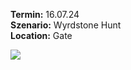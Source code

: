**Termin:** 16.07.24  
**Szenario:** Wyrdstone Hunt  
**Location:** Gate  

![](Pics/Screenshot_20240716_093913_Chrome.jpg)
